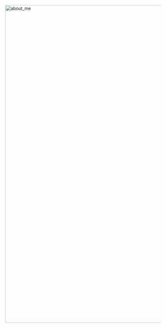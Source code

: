 <img width="1536" height="1024" alt="about_me" src="https://github.com/user-attachments/assets/bf6be308-d566-4fb6-8336-61b6674ddc89" />
